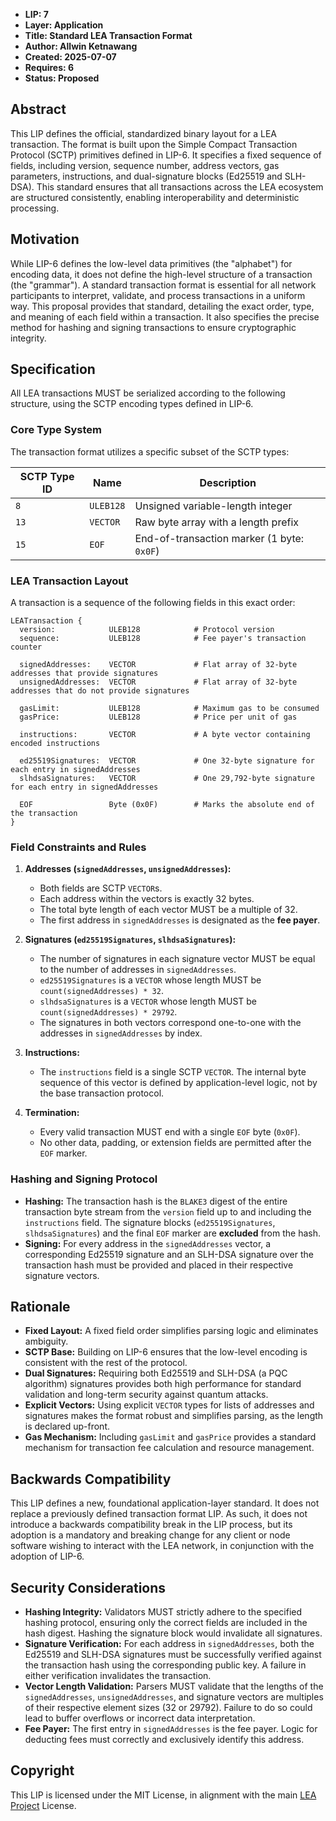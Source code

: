 * **LIP: 7**
* **Layer: Application**
* **Title: Standard LEA Transaction Format**
* **Author: Allwin Ketnawang**
* **Created: 2025-07-07**
* **Requires: 6**
* **Status: Proposed**

## Abstract

This LIP defines the official, standardized binary layout for a LEA transaction. The format is built upon the Simple Compact Transaction Protocol (SCTP) primitives defined in LIP-6. It specifies a fixed sequence of fields, including version, sequence number, address vectors, gas parameters, instructions, and dual-signature blocks (Ed25519 and SLH-DSA). This standard ensures that all transactions across the LEA ecosystem are structured consistently, enabling interoperability and deterministic processing.

## Motivation

While LIP-6 defines the low-level data primitives (the "alphabet") for encoding data, it does not define the high-level structure of a transaction (the "grammar"). A standard transaction format is essential for all network participants to interpret, validate, and process transactions in a uniform way. This proposal provides that standard, detailing the exact order, type, and meaning of each field within a transaction. It also specifies the precise method for hashing and signing transactions to ensure cryptographic integrity.

## Specification

All LEA transactions MUST be serialized according to the following structure, using the SCTP encoding types defined in LIP-6.

### Core Type System

The transaction format utilizes a specific subset of the SCTP types:

| SCTP Type ID | Name      | Description                                 |
| ------------ | --------- | ------------------------------------------- |
| `8`          | `ULEB128` | Unsigned variable-length integer            |
| `13`         | `VECTOR`  | Raw byte array with a length prefix         |
| `15`         | `EOF`     | End-of-transaction marker (1 byte: `0x0F`)  |

### LEA Transaction Layout

A transaction is a sequence of the following fields in this exact order:

```plaintext
LEATransaction {
  version:            ULEB128            # Protocol version
  sequence:           ULEB128            # Fee payer's transaction counter

  signedAddresses:    VECTOR             # Flat array of 32-byte addresses that provide signatures
  unsignedAddresses:  VECTOR             # Flat array of 32-byte addresses that do not provide signatures

  gasLimit:           ULEB128            # Maximum gas to be consumed
  gasPrice:           ULEB128            # Price per unit of gas

  instructions:       VECTOR             # A byte vector containing encoded instructions

  ed25519Signatures:  VECTOR             # One 32-byte signature for each entry in signedAddresses
  slhdsaSignatures:   VECTOR             # One 29,792-byte signature for each entry in signedAddresses

  EOF                 Byte (0x0F)        # Marks the absolute end of the transaction
}
```

### Field Constraints and Rules

1.  **Addresses (`signedAddresses`, `unsignedAddresses`):**
    *   Both fields are SCTP `VECTOR`s.
    *   Each address within the vectors is exactly 32 bytes.
    *   The total byte length of each vector MUST be a multiple of 32.
    *   The first address in `signedAddresses` is designated as the **fee payer**.

2.  **Signatures (`ed25519Signatures`, `slhdsaSignatures`):**
    *   The number of signatures in each signature vector MUST be equal to the number of addresses in `signedAddresses`.
    *   `ed25519Signatures` is a `VECTOR` whose length MUST be `count(signedAddresses) * 32`.
    *   `slhdsaSignatures` is a `VECTOR` whose length MUST be `count(signedAddresses) * 29792`.
    *   The signatures in both vectors correspond one-to-one with the addresses in `signedAddresses` by index.

3.  **Instructions:**
    *   The `instructions` field is a single SCTP `VECTOR`. The internal byte sequence of this vector is defined by application-level logic, not by the base transaction protocol.

4.  **Termination:**
    *   Every valid transaction MUST end with a single `EOF` byte (`0x0F`).
    *   No other data, padding, or extension fields are permitted after the `EOF` marker.

### Hashing and Signing Protocol

*   **Hashing:** The transaction hash is the `BLAKE3` digest of the entire transaction byte stream from the `version` field up to and including the `instructions` field. The signature blocks (`ed25519Signatures`, `slhdsaSignatures`) and the final `EOF` marker are **excluded** from the hash.
*   **Signing:** For every address in the `signedAddresses` vector, a corresponding Ed25519 signature and an SLH-DSA signature over the transaction hash must be provided and placed in their respective signature vectors.

## Rationale

*   **Fixed Layout:** A fixed field order simplifies parsing logic and eliminates ambiguity.
*   **SCTP Base:** Building on LIP-6 ensures that the low-level encoding is consistent with the rest of the protocol.
*   **Dual Signatures:** Requiring both Ed25519 and SLH-DSA (a PQC algorithm) signatures provides both high performance for standard validation and long-term security against quantum attacks.
*   **Explicit Vectors:** Using explicit `VECTOR` types for lists of addresses and signatures makes the format robust and simplifies parsing, as the length is declared up-front.
*   **Gas Mechanism:** Including `gasLimit` and `gasPrice` provides a standard mechanism for transaction fee calculation and resource management.

## Backwards Compatibility

This LIP defines a new, foundational application-layer standard. It does not replace a previously defined transaction format LIP. As such, it does not introduce a backwards compatibility break in the LIP process, but its adoption is a mandatory and breaking change for any client or node software wishing to interact with the LEA network, in conjunction with the adoption of LIP-6.

## Security Considerations

*   **Hashing Integrity:** Validators MUST strictly adhere to the specified hashing protocol, ensuring only the correct fields are included in the hash digest. Hashing the signature block would invalidate all signatures.
*   **Signature Verification:** For each address in `signedAddresses`, both the Ed25519 and SLH-DSA signatures must be successfully verified against the transaction hash using the corresponding public key. A failure in either verification invalidates the transaction.
*   **Vector Length Validation:** Parsers MUST validate that the lengths of the `signedAddresses`, `unsignedAddresses`, and signature vectors are multiples of their respective element sizes (32 or 29792). Failure to do so could lead to buffer overflows or incorrect data interpretation.
*   **Fee Payer:** The first entry in `signedAddresses` is the fee payer. Logic for deducting fees must correctly and exclusively identify this address.

## Copyright

This LIP is licensed under the MIT License, in alignment with the main [LEA Project](https://getlea.org) License.
